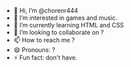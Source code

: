 - 👋 Hi, I’m @chorenr444
- 👀 I’m interested in games and music.
- 🌱 I’m currently learning HTML and CSS
- 💞️ I’m looking to collaborate on ?
- 📫 How to reach me ?
- 😄 Pronouns: ?
- ⚡ Fun fact: don't have.

<!---
raquellsilva/raquellsilva is a ✨ special ✨ repository because its `README.md` (this file) appears on your GitHub profile.
You can click the Preview link to take a look at your changes.
--->
